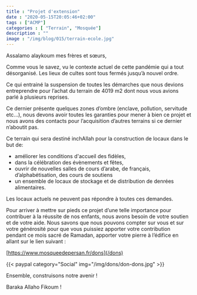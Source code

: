 ```yaml
---
title : "Projet d'extension"
date : "2020-05-15T20:05:46+02:00"
tags : ["ACMP"]
categories : [ "Terrain", "Mosquée"]
description : ""
image : "/img/blog/015/terrain-ecole.jpg"
---
```


Assalamo alaykoum mes frères et sœurs,

Comme vous le savez, vu le contexte actuel de cette pandémie qui a tout
désorganisé. Les lieux de cultes sont tous fermés jusqu’à nouvel ordre.

Ce qui entrainé la suspension de toutes les démarches que nous devions entreprendre
pour l’achat du terrain de 4019 m2 dont nous vous avions parlé à plusieurs
reprises.

Ce dernier présente quelques zones d’ombre (enclave, pollution,
servitude etc...), nous devons avoir toutes les garanties pour mener à bien ce
projet et nous avons des contacts pour l’acquisition d’autres terrains si ce
dernier n’aboutit pas.

Ce terrain qui sera destiné inchAllah pour la construction de locaux dans le but
de:

* améliorer les conditions d'accueil des fidèles,
* dans la célébration des évènements et fêtes,
* ouvrir de nouvelles salles de cours d’arabe, de français, d’alphabétisation, des cours de soutiens
* un ensemble de locaux de stockage et de distribution de denrées alimentaires.

Les locaux actuels ne peuvent pas répondre à toutes ces demandes.

Pour arriver à mettre sur pieds ce projet d’une telle importance pour contribuer
à la réussite de nos enfants, nous avons besoin de votre soutien et de votre
aide. Nous savons que nous pouvons compter sur vous et sur votre générosité pour
que vous puissiez apporter votre contribution pendant ce mois sacré de Ramadan,
apporter votre pierre à l’édifice en allant sur le lien suivant :

[https://www.mosqueedepersan.fr/dons](/dons)

{{< paypal category="Social" img="/img/dons/don-dons.jpg" >}}

Ensemble, construisons notre avenir !

Baraka Allaho Fikoum !
